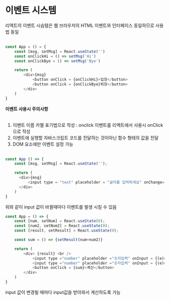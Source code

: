 # 이벤트 시스템
리액트의 이벤트 시슴템은 웹 브라우저의 HTML 이벤트와 인터페이스 동일하므로 사용법 동일<br><br>

```javascript
const App = () = {
    const [msg, setMsg] = React.useState('')
    const onClickHi = () => setMsg('Hi')
    const onClickBye = () => setMsg('Bye')

    return (
        <div>{msg}
            <button onClick = {onClickHi}>입장</button>
            <button onClick = {onClickBye}퇴장</button>
        </div>
    )
}
```

**이벤트 사용시 주의사항**<br><br>
1. 이벤트 이름 카멜 표기법으로 작성 : onclick 이벤트를 리액트에서 사용시 onClick으로 작성<br>
2. 이벤트에 실행할 자바스크립트 코드를 전달하는 것이아닌 함수 형태의 값을 전달<br>
3. DOM 요소에만 이벤트 설정 가능<br><br>

```javascript
const App () => {
    const [msg, setMsg] = React.useState('');             

    return (
      <div>{msg}
          <input type = "text" placeholder = "글자를 입력하세요" onChange={(e)=>{setMsg(e.target.value)}}></input>
      </div>
    )
}
```
위와 같이 input 값이 바뀔때마다 이벤트를 발생 시킬 수 있음<br>

```javascript
const App = () => {
    const [num, setNum] = React.useState(0);
    const [num2, setNum2] = React.useState(0);
    const [result, setResult] = React.useState(0);

    const sum = () => {setResult(num+num2)}

    return (
        <div> {result} <br />
            <input type ="number" placeholder ="숫자입력" onInput = {(e)=>{setNum(Number(e.target.value))}}></input>+
            <input type ="number" placeholder ="숫자입력" onInput = {(e)=>{setNum2(Number(e.target.value))}}></input>=
            <button onClick = {sum}>계산</button>
        </div>
    )
}
```
input 값이 변경될 때마다 input값을 받아와서 계산하도록 가능<br>


